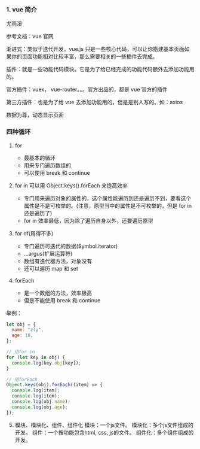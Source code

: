### 1. vue 简介

尤雨溪

参考文档：vue 官网

渐进式：类似于迭代开发，vue.js 只是一些核心代码，可以让你搭建基本页面如果你的页面功能相对比较丰富，那么需要相关的一些插件去完成。

插件：就是一些功能代码模块。它是为了给已经完成的功能代码额外去添加功能用的。

官方插件：vuex， vue-router。。。官方出品的，都是 vue 官方的插件

第三方插件：也是为了给 vue 去添加功能用的，但是是别人写的。如：axios

数据为尊，动态显示页面

### 四种循环

1.  for

    - 最基本的循环
    - 用来专门遍历数组的
    - 可以使用 break 和 continue

2.  for in 可以用 Object.keys().forEach 来提高效率

    - 专门用来遍历对象的属性的，这个属性能遍历到还是遍历不到，要看这个属性是不是可枚举的。(注意，原型当中的属性是不可枚举的，但是 for in 还是遍历了)
    - for in 效率最低，因为除了遍历自身以外，还要遍历原型

3.  for of(用得不多)

    - 专门遍历可迭代的数据(Symbol.iterator)
    - ...argus(扩展运算符)
    - 数组有迭代器方法，对象没有
    - 还可以遍历 map 和 set

4.  forEach
    - 是一个数组的方法，效率极高
    - 但是不能使用 break 和 continue

举例：

```js
let obj = {
  name: "zly",
  age: 18,
};

// 用for in
for (let key in obj) {
  console.log(key.obj[key]);
}

// 用forEach
Object.keys(obj).forEach((item) => {
  console.log(item);
  console.log(item);
  console.log(obj.name);
  console.log(obj.age);
});
```

5. 模块、模块化、组件、组件化
模块：一个js文件。
模块化：多个js文件组成的开发。
组件：一个按功能包含html, css, js的文件。
组件化：多个组件组成的开发。